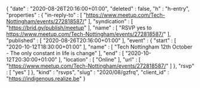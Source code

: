 {
  "date" : "2020-08-26T20:16:00+01:00",
  "deleted" : false,
  "h" : "h-entry",
  "properties" : {
    "in-reply-to" : [ "https://www.meetup.com/Tech-Nottingham/events/272818587/" ],
    "syndication" : [ "https://brid.gy/publish/meetup" ],
    "name" : [ "RSVP yes to https://www.meetup.com/Tech-Nottingham/events/272818587/" ],
    "published" : [ "2020-08-26T20:16:00+01:00" ],
    "event" : {
      "start" : [ "2020-10-12T18:30:00+01:00" ],
      "name" : [ "Tech Nottingham 12th October - The only constant in life is change" ],
      "end" : [ "2020-10-12T20:30:00+01:00" ],
      "location" : [ "Online" ],
      "url" : [ "https://www.meetup.com/Tech-Nottingham/events/272818587/" ]
    },
    "rsvp" : [ "yes" ]
  },
  "kind" : "rsvps",
  "slug" : "2020/08/gzfrq",
  "client_id" : "https://indigenous.realize.be"
}

